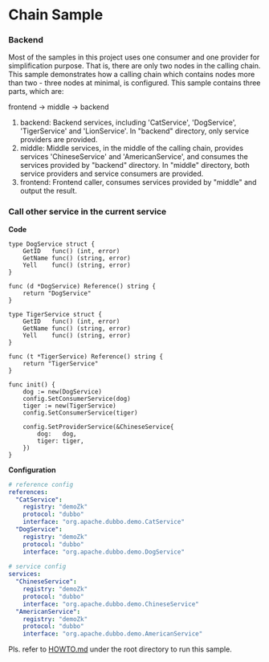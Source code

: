 # Chain Sample

### Backend

Most of the samples in this project uses one consumer and one provider for simplification purpose. That is, there are only two nodes in the calling chain. This sample demonstrates how a calling chain which contains nodes more than two - three nodes at minimal, is configured. This sample contains three parts, which are:

frontend -> middle -> backend

1. backend: Backend services, including 'CatService', 'DogService', 'TigerService' and 'LionService'. In "backend" directory, only service providers are provided.
2. middle: Middle services, in the middle of the calling chain, provides services 'ChineseService' and 'AmericanService', and consumes the services provided by "backend" directory. In  "middle" directory, both service providers and service consumers are provided.
3. frontend: Frontend caller, consumes services provided by "middle" and output the result.   

### Call other service in the current service

**Code**

```golang
type DogService struct {
	GetID   func() (int, error)
	GetName func() (string, error)
	Yell    func() (string, error)
}

func (d *DogService) Reference() string {
	return "DogService"
}

type TigerService struct {
	GetID   func() (int, error)
	GetName func() (string, error)
	Yell    func() (string, error)
}

func (t *TigerService) Reference() string {
	return "TigerService"
}

func init() {
	dog := new(DogService)
	config.SetConsumerService(dog)
	tiger := new(TigerService)
	config.SetConsumerService(tiger)

	config.SetProviderService(&ChineseService{
		dog:   dog,
		tiger: tiger,
	})
}
```

**Configuration**

```yaml
# reference config
references:
  "CatService":
    registry: "demoZk"
    protocol: "dubbo"
    interface: "org.apache.dubbo.demo.CatService"
  "DogService":
    registry: "demoZk"
    protocol: "dubbo"
    interface: "org.apache.dubbo.demo.DogService"
    
# service config
services:
  "ChineseService":
    registry: "demoZk"
    protocol: "dubbo"
    interface: "org.apache.dubbo.demo.ChineseService"
  "AmericanService":
    registry: "demoZk"
    protocol: "dubbo"
    interface: "org.apache.dubbo.demo.AmericanService"
```

Pls. refer to [HOWTO.md](../HOWTO.md) under the root directory to run this sample.

